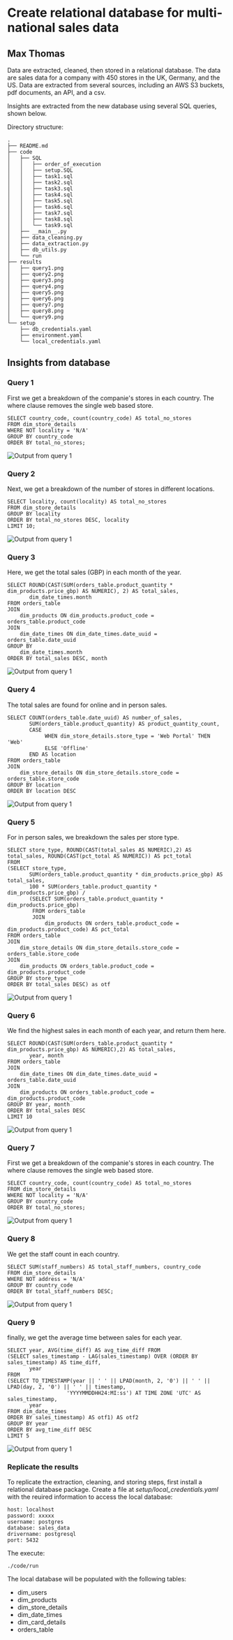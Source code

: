 # Create relational database for multi-national sales data
## Max Thomas
Data are extracted, cleaned, then stored in a relational database. The data are sales data for a company with 450 stores in the UK, Germany, and the US. Data are extracted from several sources, including an AWS S3 buckets, pdf documents, an API, and a csv.

Insights are extracted from the new database using several SQL queries, shown below.

Directory structure:
```
.
├── README.md
├── code
│   ├── SQL
│   │   ├── order_of_execution
│   │   ├── setup.SQL
│   │   ├── task1.sql
│   │   ├── task2.sql
│   │   ├── task3.sql
│   │   ├── task4.sql
│   │   ├── task5.sql
│   │   ├── task6.sql
│   │   ├── task7.sql
│   │   ├── task8.sql
│   │   └── task9.sql
│   ├── __main__.py
│   ├── data_cleaning.py
│   ├── data_extraction.py
│   ├── db_utils.py
│   └── run
├── results
│   ├── query1.png
│   ├── query2.png
│   ├── query3.png
│   ├── query4.png
│   ├── query5.png
│   ├── query6.png
│   ├── query7.png
│   ├── query8.png
│   └── query9.png
└── setup
    ├── db_credentials.yaml
    ├── environment.yaml
    └── local_credentials.yaml
```

## Insights from database

### Query 1
First we get a breakdown of the companie's stores in each country. The where clause removes the single web based store.
```
SELECT country_code, count(country_code) AS total_no_stores
FROM dim_store_details
WHERE NOT locality = 'N/A'
GROUP BY country_code
ORDER BY total_no_stores;
```
![Output from query 1](./results/query1.png)

### Query 2
Next, we get a breakdown of the number of stores in different locations.
```
SELECT locality, count(locality) AS total_no_stores
FROM dim_store_details
GROUP BY locality
ORDER BY total_no_stores DESC, locality
LIMIT 10;
```
![Output from query 1](./results/query2.png)

### Query 3
Here, we get the total sales (GBP) in each month of the year.
```
SELECT ROUND(CAST(SUM(orders_table.product_quantity * dim_products.price_gbp) AS NUMERIC), 2) AS total_sales,
	   dim_date_times.month
FROM orders_table
JOIN 
	dim_products ON dim_products.product_code = orders_table.product_code
JOIN 
	dim_date_times ON dim_date_times.date_uuid = orders_table.date_uuid
GROUP BY
	dim_date_times.month
ORDER BY total_sales DESC, month
```
![Output from query 1](./results/query3.png)

### Query 4
The total sales are found for online and in person sales.
```
SELECT COUNT(orders_table.date_uuid) AS number_of_sales,
	   SUM(orders_table.product_quantity) AS product_quantity_count,
	   CASE 
	        WHEN dim_store_details.store_type = 'Web Portal' THEN 'Web'
		    ELSE 'Offline' 
	   END AS location
FROM orders_table
JOIN
	dim_store_details ON dim_store_details.store_code = orders_table.store_code
GROUP BY location
ORDER BY location DESC

```
![Output from query 1](./results/query4.png)

### Query 5
For in person sales, we breakdown the sales per store type.
```
SELECT store_type, ROUND(CAST(total_sales AS NUMERIC),2) AS total_sales, ROUND(CAST(pct_total AS NUMERIC)) AS pct_total
FROM
(SELECT store_type,
	   SUM(orders_table.product_quantity * dim_products.price_gbp) AS total_sales,
	   100 * SUM(orders_table.product_quantity * dim_products.price_gbp) / 
	   (SELECT SUM(orders_table.product_quantity * dim_products.price_gbp)
		FROM orders_table
		JOIN
			dim_products ON orders_table.product_code = dim_products.product_code) AS pct_total
FROM orders_table
JOIN
	dim_store_details ON dim_store_details.store_code = orders_table.store_code	  
JOIN 
	dim_products ON orders_table.product_code = dim_products.product_code
GROUP BY store_type
ORDER BY total_sales DESC) as otf
```
![Output from query 1](./results/query5.png)

### Query 6
We find the highest sales in each month of each year, and return them here.
```
SELECT ROUND(CAST(SUM(orders_table.product_quantity * dim_products.price_gbp) AS NUMERIC),2) AS total_sales,
	   year, month
FROM orders_table
JOIN
	dim_date_times ON dim_date_times.date_uuid = orders_table.date_uuid	  
JOIN 
	dim_products ON orders_table.product_code = dim_products.product_code
GROUP BY year, month
ORDER BY total_sales DESC
LIMIT 10
```
![Output from query 1](./results/query6.png)

### Query 7
First we get a breakdown of the companie's stores in each country. The where clause removes the single web based store.
```
SELECT country_code, count(country_code) AS total_no_stores
FROM dim_store_details
WHERE NOT locality = 'N/A'
GROUP BY country_code
ORDER BY total_no_stores;
```
![Output from query 1](./results/query7.png)

### Query 8
We get the staff count in each country.
```
SELECT SUM(staff_numbers) AS total_staff_numbers, country_code
FROM dim_store_details
WHERE NOT address = 'N/A'
GROUP BY country_code
ORDER BY total_staff_numbers DESC;
```
![Output from query 1](./results/query8.png)

### Query 9
finally, we get the average time between sales for each year.
```
SELECT year, AVG(time_diff) AS avg_time_diff FROM
(SELECT sales_timestamp - LAG(sales_timestamp) OVER (ORDER BY sales_timestamp) AS time_diff,
	   year
FROM
(SELECT TO_TIMESTAMP(year || ' ' || LPAD(month, 2, '0') || ' ' || LPAD(day, 2, '0') || ' ' || timestamp, 
				   'YYYYMMDDHH24:MI:ss') AT TIME ZONE 'UTC' AS sales_timestamp,
	   year
FROM dim_date_times
ORDER BY sales_timestamp) AS otf1) AS otf2
GROUP BY year
ORDER BY avg_time_diff DESC
LIMIT 5

```
![Output from query 1](./results/query9.png)


### Replicate the results
To replicate the extraction, cleaning, and storing steps, first install a relational database package. Create a file at *setup/local_credentials.yaml* with the reuired information to access the local database:
```
host: localhost
password: xxxxx
username: postgres
database: sales_data
drivername: postgresql
port: 5432
```
The execute:
```
./code/run
```
The local database will be populated with the following tables:
- dim_users
- dim_products
- dim_store_details
- dim_date_times
- dim_card_details
- orders_table